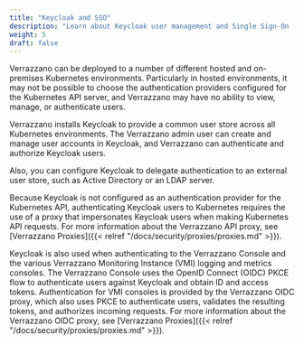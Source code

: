```yaml
---
title: "Keycloak and SSO"
description: "Learn about Keycloak user management and Single Sign-On (SSO)"
weight: 5
draft: false
---
```


Verrazzano can be deployed to a number of different hosted and on-premises Kubernetes environments. Particularly in hosted environments, it may not be possible to choose the authentication providers configured for the Kubernetes API server, and Verrazzano may have no ability to view, manage, or authenticate users.

Verrazzano installs Keycloak to provide a common user store across all Kubernetes environments. The Verrazzano admin user can create and manage user accounts in Keycloak, and Verrazzano can authenticate and authorize Keycloak users.

Also, you can configure Keycloak to delegate authentication to an external user store, such as Active Directory or an LDAP server.

Because Keycloak is not configured as an authentication provider for the Kubernetes API, authenticating Keycloak users to Kubernetes requires the use of a proxy that impersonates Keycloak users when making Kubernetes API requests. For more information about the Verrazzano API proxy, see [Verrazzano Proxies]({{< relref "/docs/security/proxies/proxies.md" >}}).

Keycloak is also used when authenticating to the Verrazzano Console and the various Verrazzano Monitoring Instance (VMI) logging and metrics consoles. The Verrazzano Console uses the OpenID Connect (OIDC) PKCE flow to authenticate users against Keycloak and obtain ID and access tokens. Authentication for VMI consoles is provided by the Verrazzano OIDC proxy, which also uses PKCE to authenticate users, validates the resulting tokens, and authorizes incoming requests. For more information about the Verrazzano OIDC proxy, see [Verrazzano Proxies]({{< relref "/docs/security/proxies/proxies.md" >}}).
